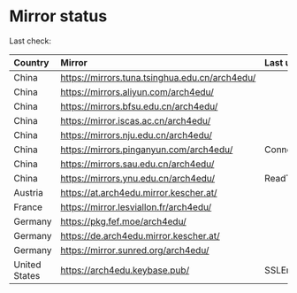 <script src="./time.js"></script>
# Mirror status
Last check: <script type="text/javascript">localize(1672388596.1787186);</script>

|Country|Mirror|Last update|
|:------|:-----|:----------|
|China|https://mirrors.tuna.tsinghua.edu.cn/arch4edu/|<script type="text/javascript">localize(1672338726);</script>|
|China|https://mirrors.aliyun.com/arch4edu/|<script type="text/javascript">localize(1672295544);</script>|
|China|https://mirrors.bfsu.edu.cn/arch4edu/|<script type="text/javascript">localize(1672338726);</script>|
|China|https://mirror.iscas.ac.cn/arch4edu/|<script type="text/javascript">localize(1672381985);</script>|
|China|https://mirrors.nju.edu.cn/arch4edu/|<script type="text/javascript">localize(1672295544);</script>|
|China|https://mirrors.pinganyun.com/arch4edu/|ConnectTimeout|
|China|https://mirrors.sau.edu.cn/arch4edu/|<script type="text/javascript">localize(1671258899);</script>|
|China|https://mirrors.ynu.edu.cn/arch4edu/|ReadTimeout|
|Austria|https://at.arch4edu.mirror.kescher.at/|<script type="text/javascript">localize(1672338726);</script>|
|France|https://mirror.lesviallon.fr/arch4edu/|<script type="text/javascript">localize(1672338726);</script>|
|Germany|https://pkg.fef.moe/arch4edu/|<script type="text/javascript">localize(1672338726);</script>|
|Germany|https://de.arch4edu.mirror.kescher.at/|<script type="text/javascript">localize(1672338726);</script>|
|Germany|https://mirror.sunred.org/arch4edu/|<script type="text/javascript">localize(1672338726);</script>|
|United States|https://arch4edu.keybase.pub/|SSLError|

<script src="./tablefilter/tablefilter.js"></script>
<script src="./table.js"></script>